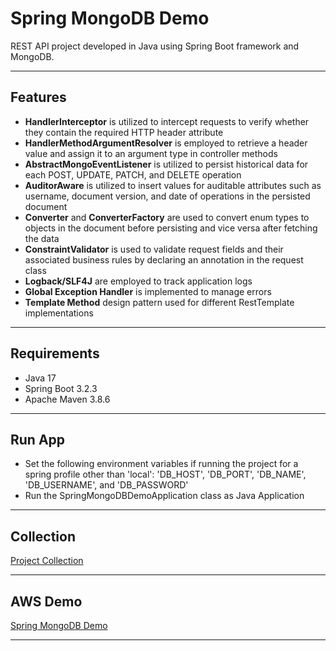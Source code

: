# Spring MongoDB Demo
REST API project developed in Java using Spring Boot framework and MongoDB.

----------

## Features
- **HandlerInterceptor** is utilized to intercept requests to verify whether they contain the required HTTP header attribute
- **HandlerMethodArgumentResolver** is employed to retrieve a header value and assign it to an argument type in controller methods
- **AbstractMongoEventListener** is utilized to persist historical data for each POST, UPDATE, PATCH, and DELETE operation
- **AuditorAware** is utilized to insert values for auditable attributes such as username, document version, and date of operations in the persisted document
- **Converter** and **ConverterFactory** are used to convert enum types to objects in the document before persisting and vice versa after fetching the data
- **ConstraintValidator** is used to validate request fields and their associated business rules by declaring an annotation in the request class
- **Logback/SLF4J** are employed to track application logs
- **Global Exception Handler** is implemented to manage errors
- **Template Method** design pattern used for different RestTemplate implementations

----------

## Requirements
- Java 17
- Spring Boot 3.2.3
- Apache Maven 3.8.6

----------

## Run App
- Set the following environment variables if running the project for a spring profile other than 'local': 'DB_HOST', 'DB_PORT', 'DB_NAME', 'DB_USERNAME', and 'DB_PASSWORD'
- Run the SpringMongoDBDemoApplication class as Java Application

----------

## Collection
[Project Collection][1]

----------

## AWS Demo
[Spring MongoDB Demo][2]

----------

[1]: https://github.com/erebelo/spring-mongodb-demo/tree/develop/collection
[2]: http://smd-api.erebelo.com/spring-mongodb-demo/swagger-ui/index.html